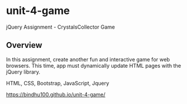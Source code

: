 # unit-4-game
jQuery Assignment - CrystalsCollector Game 

<h2>Overview</h2>

In this assignment, create another fun and interactive game for web browsers. This time, app must dynamically update HTML pages with the jQuery library.

HTML, CSS, Bootstrap, JavaScript, Jquery

https://bindhu100.github.io/unit-4-game/
